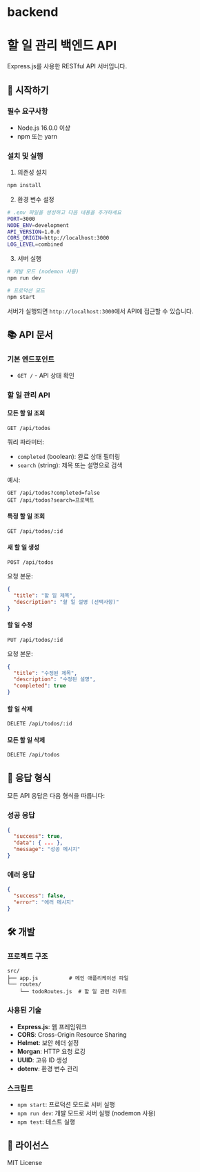 # backend

# 할 일 관리 백엔드 API

Express.js를 사용한 RESTful API 서버입니다.

## 🚀 시작하기

### 필수 요구사항
- Node.js 16.0.0 이상
- npm 또는 yarn

### 설치 및 실행

1. 의존성 설치
```bash
npm install
```

2. 환경 변수 설정
```bash
# .env 파일을 생성하고 다음 내용을 추가하세요
PORT=3000
NODE_ENV=development
API_VERSION=1.0.0
CORS_ORIGIN=http://localhost:3000
LOG_LEVEL=combined
```

3. 서버 실행
```bash
# 개발 모드 (nodemon 사용)
npm run dev

# 프로덕션 모드
npm start
```

서버가 실행되면 `http://localhost:3000`에서 API에 접근할 수 있습니다.

## 📚 API 문서

### 기본 엔드포인트
- `GET /` - API 상태 확인

### 할 일 관리 API

#### 모든 할 일 조회
```
GET /api/todos
```

쿼리 파라미터:
- `completed` (boolean): 완료 상태 필터링
- `search` (string): 제목 또는 설명으로 검색

예시:
```
GET /api/todos?completed=false
GET /api/todos?search=프로젝트
```

#### 특정 할 일 조회
```
GET /api/todos/:id
```

#### 새 할 일 생성
```
POST /api/todos
```

요청 본문:
```json
{
  "title": "할 일 제목",
  "description": "할 일 설명 (선택사항)"
}
```

#### 할 일 수정
```
PUT /api/todos/:id
```

요청 본문:
```json
{
  "title": "수정된 제목",
  "description": "수정된 설명",
  "completed": true
}
```

#### 할 일 삭제
```
DELETE /api/todos/:id
```

#### 모든 할 일 삭제
```
DELETE /api/todos
```

## 📝 응답 형식

모든 API 응답은 다음 형식을 따릅니다:

### 성공 응답
```json
{
  "success": true,
  "data": { ... },
  "message": "성공 메시지"
}
```

### 에러 응답
```json
{
  "success": false,
  "error": "에러 메시지"
}
```

## 🛠️ 개발

### 프로젝트 구조
```
src/
├── app.js          # 메인 애플리케이션 파일
└── routes/
    └── todoRoutes.js  # 할 일 관련 라우트
```

### 사용된 기술
- **Express.js**: 웹 프레임워크
- **CORS**: Cross-Origin Resource Sharing
- **Helmet**: 보안 헤더 설정
- **Morgan**: HTTP 요청 로깅
- **UUID**: 고유 ID 생성
- **dotenv**: 환경 변수 관리

### 스크립트
- `npm start`: 프로덕션 모드로 서버 실행
- `npm run dev`: 개발 모드로 서버 실행 (nodemon 사용)
- `npm test`: 테스트 실행

## 📄 라이선스

MIT License


